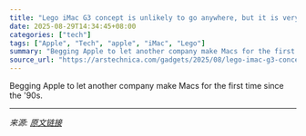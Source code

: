 ```yaml
---
title: "Lego iMac G3 concept is unlikely to go anywhere, but it is very cute"
date: 2025-08-29T14:34:45+08:00
categories: ["tech"]
tags: ["Apple", "Tech", "apple", "iMac", "Lego"]
summary: "Begging Apple to let another company make Macs for the first time since the '90s."
source_url: "https://arstechnica.com/gadgets/2025/08/lego-imac-g3-concept-is-unlikely-to-go-anywhere-but-it-is-very-cute/"
---
```


Begging Apple to let another company make Macs for the first time since the '90s.

---

*来源: [原文链接](https://arstechnica.com/gadgets/2025/08/lego-imac-g3-concept-is-unlikely-to-go-anywhere-but-it-is-very-cute/)*

